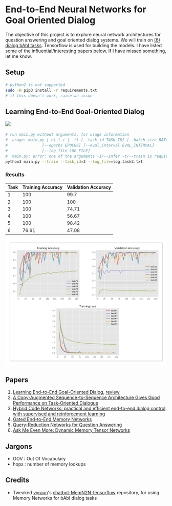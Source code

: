 # End-to-End Neural Networks for Goal Oriented Dialog

The objective of this project is to explore neural network architectures for question answering and goal oriented dialog systems. We will train on [(6) dialog bAbI tasks](https://research.fb.com/downloads/babi/). Tensorflow is used for building the models. I have listed some of the influential/interesting papers below. If I have missed something, let me know.

## Setup

```bash
# python2 is not supported
sudo -H pip3 install -r requirements.txt
# if this doesn't work, raise an issue
```

## Learning End-to-End Goal-Oriented Dialog

![](https://camo.githubusercontent.com/ba1c7dbbccc5dd51d4a76cc6ef849bca65a9bf4d/687474703a2f2f692e696d6775722e636f6d2f6e7638394a4c632e706e67)

```bash
# run main.py without arguments, for usage information
#  usage: main.py [-h] (-i | -t) [--task_id TASK_ID] [--batch_size BATCH_SIZE]
#               [--epochs EPOCHS] [--eval_interval EVAL_INTERVAL]
#               [--log_file LOG_FILE]
#  main.py: error: one of the arguments -i/--infer -t/--train is required
python3 main.py --train --task_id=3 --log_file=log.task3.txt
```

### Results

Task  |  Training Accuracy  |  Validation Accuracy  |
------|---------------------|-----------------------|
1     |  100	              |  99.7		            |
2     |  100                |  100		            |
3     |  100               |  74.71		            |
4     |  100               |  56.67		            |
5     |  100               |  98.42		            |
6     |  76.61               |  47.08		            |

![](plots/collage.png)

## Papers

1. [Learning End-to-End Goal-Oriented Dialog](https://arxiv.org/abs/1605.07683), [review](https://openreview.net/forum?id=S1Bb3D5gg)
2. [A Copy-Augmented Sequence-to-Sequence Architecture Gives Good Performance on Task-Oriented Dialogue](https://www.semanticscholar.org/paper/A-Copy-Augmented-Sequence-to-Sequence-Architecture-Eric-Manning/3931e8406468948e8979a24454c05d448c46815e)
3. [Hybrid Code Networks: practical and efficient end-to-end dialog control with supervised and reinforcement learning](https://www.semanticscholar.org/paper/Hybrid-Code-Networks-practical-and-efficient-end-Williams-Asadi/0fbc76d570d68e6bd3c9701c6fcb2efa91659eb3)
4. [Gated End-to-End Memory Networks](https://www.semanticscholar.org/paper/Gated-End-to-End-Memory-Networks-Perez-Liu/46977c2e7a812e37f32eb05ba6ad16e03ee52906)
5. [Query-Reduction Networks for Question Answering](https://arxiv.org/abs/1606.04582)
6. [Ask Me Even More: Dynamic Memory Tensor Networks](https://arxiv.org/abs/1703.03939)

## Jargons

- OOV : Out Of Vocabulary
- hops : number of memory lookups

## Credits

- Tweaked [vyraun](https://github.com/vyraun/chatbot-MemN2N-tensorflow)'s [chatbot-MemN2N-tensorflow](https://github.com/vyraun/chatbot-MemN2N-tensorflow) repository, for using Memory Networks for bAbI dialog tasks
